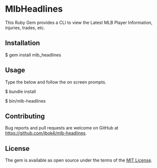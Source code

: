 # MlbHeadlines

This Ruby Gem provides a CLI to view the Latest MLB Player Information, injuries, trades, etc.



## Installation

$ gem install mlb_headlines

## Usage

Type the below and follow the on screen prompts.

$ bundle install

$ bin/mlb-headlines

## Contributing

Bug reports and pull requests are welcome on GitHub at https://github.com/jbok4/mlb-headlines.


## License

The gem is available as open source under the terms of the [MIT License](http://opensource.org/licenses/MIT).

